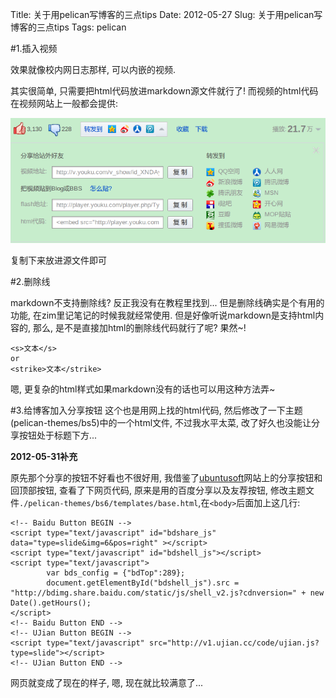 Title: 关于用pelican写博客的三点tips
Date: 2012-05-27
Slug: 关于用pelican写博客的三点tips
Tags: pelican


#1.插入视频

效果就像校内网日志那样, 可以内嵌的视频.

其实很简单, 只需要把html代码放进markdown源文件就行了! 而视频的html代码在视频网站上一般都会提供:

![](./关于用pelican写博客的两点tips/pasted_image.png)

复制下来放进源文件即可


#2.删除线

markdown不支持删除线? 反正我没有在教程里找到... 但是删除线确实是个有用的功能, 在zim里记笔记的时候我就经常使用.
但是好像听说markdown是支持html内容的, 那么, 是不是直接加html的删除线代码就行了呢? 果然~!

    <s>文本</s>
    or
    <strike>文本</strike>

嗯, 更复杂的html样式如果markdown没有的话也可以用这种方法弄~

#3.给博客加入分享按钮
这个也是用网上找的html代码, 然后修改了一下主题(pelican-themes/bs5)中的一个html文件, 不过我水平太菜, 改了好久也没能让分享按钮处于标题下方...

**2012-05-31补充**

原先那个分享的按钮不好看也不很好用, 我借鉴了[ubuntusoft](http://www.ubuntusoft.com/)网站上的分享按钮和回顶部按钮, 查看了下网页代码, 原来是用的百度分享以及友荐按钮, 修改主题文件`./pelican-themes/bs6/templates/base.html`,在`<body>`后面加上这几行:

    <!-- Baidu Button BEGIN -->
    <script type="text/javascript" id="bdshare_js" data="type=slide&img=6&pos=right" ></script>
    <script type="text/javascript" id="bdshell_js"></script>
    <script type="text/javascript">
            var bds_config = {"bdTop":289};
            document.getElementById("bdshell_js").src = "http://bdimg.share.baidu.com/static/js/shell_v2.js?cdnversion=" + new Date().getHours();
    </script>
    <!-- Baidu Button END -->
    <!-- UJian Button BEGIN -->
    <script type="text/javascript" src="http://v1.ujian.cc/code/ujian.js?type=slide"></script>
    <!-- UJian Button END -->

网页就变成了现在的样子, 嗯, 现在就比较满意了...